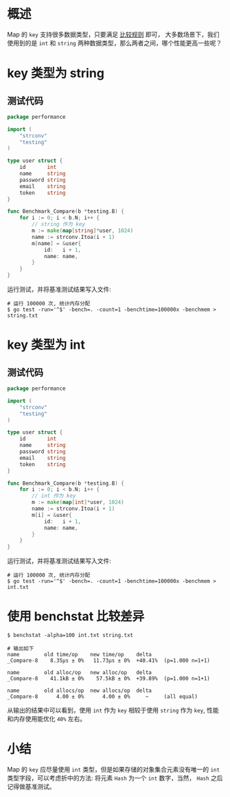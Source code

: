 # 概述

Map 的 `key` 支持很多数据类型，只要满足 [比较规则](../introduction/type_comparison.md) 即可，
大多数场景下，我们使用到的是 `int` 和 `string` 两种数据类型，那么两者之间，哪个性能更高一些呢？

# key 类型为 string

## 测试代码

```go
package performance

import (
	"strconv"
	"testing"
)

type user struct {
	id       int
	name     string
	password string
	email    string
	token    string
}

func Benchmark_Compare(b *testing.B) {
	for i := 0; i < b.N; i++ {
		// string 作为 key
		m := make(map[string]*user, 1024)
		name := strconv.Itoa(i + 1)
		m[name] = &user{
			id:   i + 1,
			name: name,
		}
	}
}
```

运行测试，并将基准测试结果写入文件:

```shell
# 运行 100000 次, 统计内存分配
$ go test -run='^$' -bench=. -count=1 -benchtime=100000x -benchmem > string.txt
```

# key 类型为 int

## 测试代码

```go
package performance

import (
	"strconv"
	"testing"
)

type user struct {
	id       int
	name     string
	password string
	email    string
	token    string
}

func Benchmark_Compare(b *testing.B) {
	for i := 0; i < b.N; i++ {
		// int 作为 key
		m := make(map[int]*user, 1024)
		name := strconv.Itoa(i + 1)
		m[i] = &user{
			id:   i + 1,
			name: name,
		}
	}
}
```

运行测试，并将基准测试结果写入文件:

```shell
# 运行 100000 次, 统计内存分配
$ go test -run='^$' -bench=. -count=1 -benchtime=100000x -benchmem > int.txt
```

# 使用 benchstat 比较差异

```shell
$ benchstat -alpha=100 int.txt string.txt 

# 输出如下
name        old time/op    new time/op    delta
_Compare-8    8.35µs ± 0%   11.73µs ± 0%  +40.41%  (p=1.000 n=1+1)

name        old alloc/op   new alloc/op   delta
_Compare-8    41.1kB ± 0%    57.5kB ± 0%  +39.89%  (p=1.000 n=1+1)

name        old allocs/op  new allocs/op  delta
_Compare-8      4.00 ± 0%      4.00 ± 0%     ~     (all equal)
```

从输出的结果中可以看到，使用 `int` 作为 `key` 相较于使用 `string` 作为 `key`, 性能和内存使用能优化 `40%` 左右。

# 小结

Map 的 `key` 应尽量使用 `int` 类型，但是如果存储的对象集合元素没有唯一的 `int` 类型字段，可以考虑折中的方法: 
将元素 `Hash` 为一个 `int` 数字，当然， `Hash` 之后记得做基准测试。
